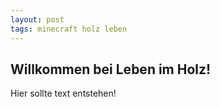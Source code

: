 ```yaml
---
layout: post
tags: minecraft holz leben
---
```


## Willkommen bei Leben im Holz!

Hier sollte text entstehen!